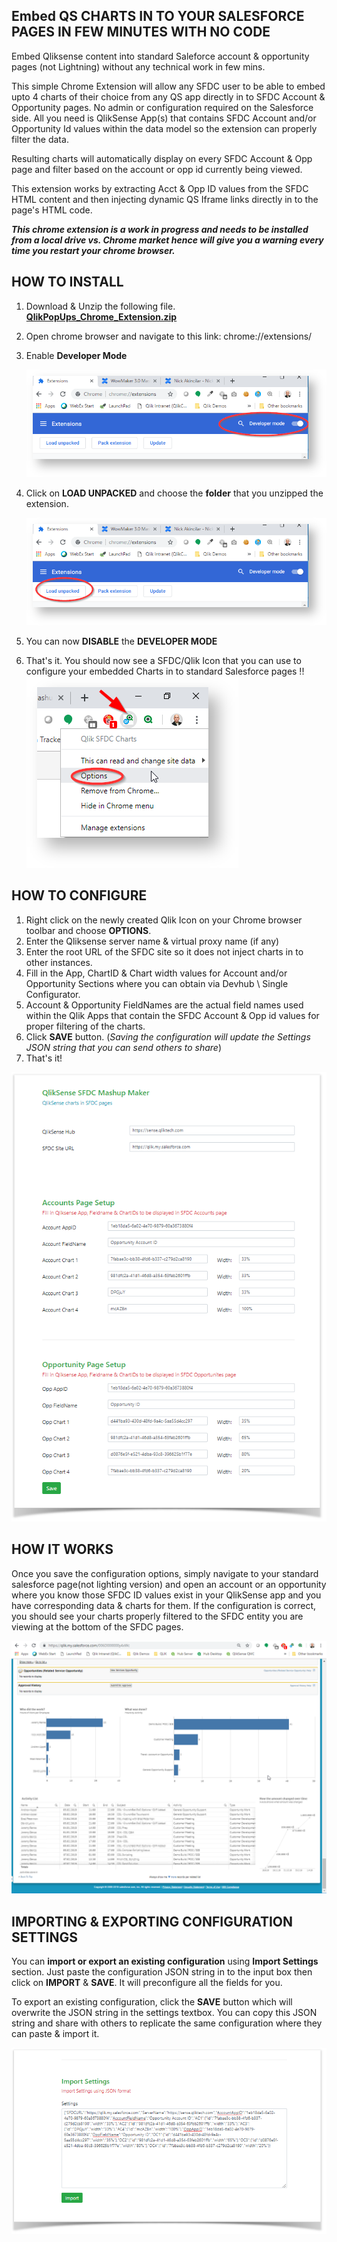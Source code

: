 
## Embed QS CHARTS IN TO YOUR SALESFORCE PAGES IN FEW MINUTES WITH NO CODE

Embed Qliksense content into standard Saleforce account & opportunity pages (not Lightning) without any technical work in few mins. 

This simple Chrome Extension will allow any SFDC user to be able to embed upto 4 charts of their choice from any QS app directly in to SFDC Account & Opportunity pages. No admin or configuration required on the Salesforce side. All you need is QlikSense App(s) that contains SFDC Account and/or Opportunity Id values within the data model so the extension can properly filter the data.

Resulting charts will automatically display on every SFDC Account & Opp page and filter based on the account or opp id currently being viewed.

This extension works by extracting Acct & Opp ID values from the SFDC HTML content and then injecting dynamic QS Iframe links directly in to the page's HTML code.

***This chrome extension is a work in progress and needs to be installed from a local drive vs. Chrome market hence will give you a warning every time you restart your chrome browser.***  



## HOW TO INSTALL

1.  Download & Unzip the following file. **[QlikPopUps_Chrome_Extension.zip](https://github.com/NickAkincilar/QlikSense_SFDC_Chrome_Extension/raw/master/QlikPopUps_Chrome_Extension.zip)**
2.  Open chrome browser and navigate to this link: chrome://extensions/
3.  Enable **Developer Mode**
    
    ![](https://github.com/NickAkincilar/QlikSense_SFDC_Chrome_Extension/blob/master/DeveloperMode.jpg?raw=true)
    
4.  Click on **LOAD UNPACKED** and choose the **folder** that you unzipped the extension.
    
    ![](https://github.com/NickAkincilar/QlikSense_SFDC_Chrome_Extension/blob/master/LoadUnpacked.jpg?raw=true)
    
5.  You can now **DISABLE** the **DEVELOPER MODE**
    
6.  That's it. You should now see a SFDC/Qlik Icon that you can use to configure your embedded Charts in to standard Salesforce pages !!  
    ![](https://github.com/NickAkincilar/QlikSense_SFDC_Chrome_Extension/blob/master/Options.jpg?raw=true)
    

  

## HOW TO CONFIGURE

1.  Right click on the newly created Qlik Icon on your Chrome browser toolbar and choose **OPTIONS**.
2.  Enter the Qliksense server name & virtual proxy name (if any)
3.  Enter the root URL of the SFDC site so it does not inject charts in to other instances.
4.  Fill in the App, ChartID & Chart width values for Account and/or Opportunity Sections where you can obtain via Devhub \ Single Configurator.
5.  Account & Opportunity FieldNames are the actual field names used within the Qlik Apps that contain the SFDC Account & Opp id values for proper filtering of the charts.
6.  Click  **SAVE**  button. (_Saving the configuration will update the Settings JSON string that you can send others to share_)
7.  That's it!  


 ![](https://github.com/NickAkincilar/QlikSense_SFDC_Chrome_Extension/blob/master/Settings.jpg?raw=true)   
 
 ## HOW IT WORKS
 
 Once you save the configuration options, simply navigate to your standard salesforce page(not lighting version) and open an account or an opportunity where you know those SFDC ID values exist in your QlikSense app and you have corresponding data & charts for them. If the configuration is correct, you should see your charts properly filtered to the SFDC entity you are viewing at the bottom of the SFDC pages.
 
 
 ![](https://github.com/NickAkincilar/QlikSense_SFDC_Chrome_Extension/blob/master/SFDC.png?raw=true)   

## IMPORTING & EXPORTING CONFIGURATION SETTINGS
You can **import or export an existing configuration** using  **Import Settings**  section. Just paste the configuration JSON string in to the input box then click on  **IMPORT**  &  **SAVE**. It will preconfigure all the fields for you. 

To export an existing configuration, click the **SAVE** button which will overwrite the JSON string in the settings textbox. You can copy this JSON string and share with others to replicate the same configuration where they can paste & import it.

 ![](https://github.com/NickAkincilar/QlikSense_SFDC_Chrome_Extension/blob/master/Import.jpg?raw=true) 
